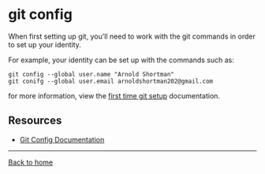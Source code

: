 # git config

When first setting up git, you'll need to work with the git commands in order to set up your identity.

For example, your identity can be set up with the commands such as:

```
git config --global user.name "Arnold Shortman"
git conifg --global user.email arnoldshortman202@gmail.com
```

for more information, view the [first time git setup](https://git-scm.com/book/en/v2/getting-started-first-time-git-setup) documentation.

## Resources

- [Git Config Documentation](https://git-scm.com/docs/git-config)

---

[Back to home](../README.md)